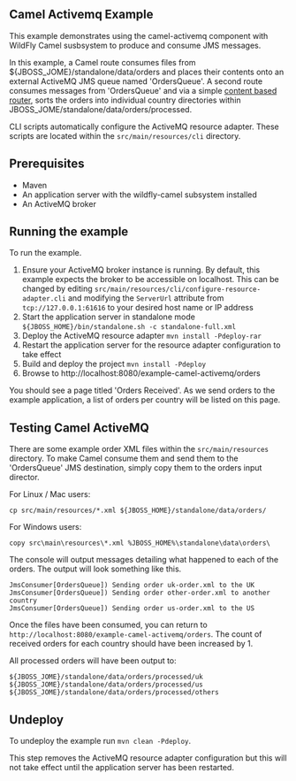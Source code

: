 Camel Activemq Example
----------------------

This example demonstrates using the camel-activemq component with WildFly Camel susbsystem to produce and consume JMS messages.

In this example, a Camel route consumes files from ${JBOSS_JOME}/standalone/data/orders and places their contents onto an external ActiveMQ JMS queue
named 'OrdersQueue'. A second route consumes messages from 'OrdersQueue' and via a simple [content based router](http://camel.apache.org/content-based-router.html),
sorts the orders into individual country directories within JBOSS_JOME/standalone/data/orders/processed.

CLI scripts automatically configure the ActiveMQ resource adapter. These scripts are located within the `src/main/resources/cli` directory.

Prerequisites
-------------

* Maven
* An application server with the wildfly-camel subsystem installed
* An ActiveMQ broker

Running the example
-------------------

To run the example.

1. Ensure your ActiveMQ broker instance is running. By default, this example expects the broker to be accessible on localhost. This can be changed by editing `src/main/resources/cli/configure-resource-adapter.cli` and modifying the `ServerUrl` attribute from `tcp://127.0.0.1:61616` to your desired host name or IP address
2. Start the application server in standalone mode `${JBOSS_HOME}/bin/standalone.sh -c standalone-full.xml`
3. Deploy the ActiveMQ resource adapter `mvn install -Pdeploy-rar`
4. Restart the application server for the resource adapter configuration to take effect
5. Build and deploy the project `mvn install -Pdeploy`
6. Browse to http://localhost:8080/example-camel-activemq/orders

You should see a page titled 'Orders Received'. As we send orders to the example application, a list
of orders per country will be listed on this page.

Testing Camel ActiveMQ
----------------------

There are some example order XML files within the `src/main/resources` directory. To make Camel
consume them and send them to the 'OrdersQueue' JMS destination, simply copy them to the orders input
director.

For Linux / Mac users:

    cp src/main/resources/*.xml ${JBOSS_HOME}/standalone/data/orders/

For Windows users:

    copy src\main\resources\*.xml %JBOSS_HOME%\standalone\data\orders\

The console will output messages detailing what happened to each of the orders. The output
will look something like this.

```
JmsConsumer[OrdersQueue]) Sending order uk-order.xml to the UK
JmsConsumer[OrdersQueue]) Sending order other-order.xml to another country
JmsConsumer[OrdersQueue]) Sending order us-order.xml to the US
```

Once the files have been consumed, you can return to `http://localhost:8080/example-camel-activemq/orders`. The count of
received orders for each country should have been increased by 1.

All processed orders will have been output to:

    ${JBOSS_JOME}/standalone/data/orders/processed/uk
    ${JBOSS_JOME}/standalone/data/orders/processed/us
    ${JBOSS_JOME}/standalone/data/orders/processed/others

Undeploy
--------

To undeploy the example run `mvn clean -Pdeploy`. 

This step removes the ActiveMQ resource adapter configuration but this will not take effect until the application server has been restarted.
